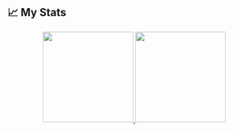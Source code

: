 ## &#x1f4c8; My Stats

<p align="center">
  <a href="https://github.com/Kveggjeter">
    <img height="180em" src="https://github-readme-stats.vercel.app/api?username=Kveggjeter&show_icons=true&line_height=27&count_private=true&title_color=ffffff&text_color=f0a875&icon_color=fcdc5b&bg_color=472c04"/>
  </a>
  <a href="https://github.com/Kveggjeter">
    <img height="180em" src="https://github-readme-stats.vercel.app/api/top-langs/?username=Kveggjeter&hide=html,css,tex&title_color=ffffff&text_color=c9cacc&icon_color=2bbc8a&bg_color=472c04&langs_count=4"/>
  </a>
</p>
